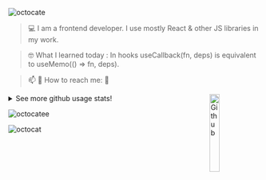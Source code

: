 
![octocate](https://user-images.githubusercontent.com/28684401/150548363-39ebd24a-d79a-40c2-b195-abd8ae8858fe.gif)

> 💻  I am a frontend developer. I use mostly React & other JS libraries in my work.

> 🤓  What I learned today : In hooks useCallback(fn, deps) is equivalent to useMemo(() => fn, deps).

> 📫  💬   How to reach me: 📱

<img width="20%" align="right" alt="Github" src="https://raw.githubusercontent.com/onimur/.github/master/.resources/git-header.svg" />

<details>
  <summary>See more github usage stats!</summary>
 ![Github Stats for Maia313 repositories](https://github-readme-stats.vercel.app/api?username=Maia313&show_icons=true&count_private=true&title_color=FF69B4&icon_color=FF69B4&text_color=FF69B4&bg_color=ececec) 
  ![Github Stats for Maia313 most used languages](https://github-readme-stats.vercel.app/api/top-langs/?username=Maia313&title_color=FF69B4&icon_color=FF69B4&text_color=FF69B4&bg_color=FFF&layout=compact) 


</details>

![octocatee](https://user-images.githubusercontent.com/28684401/150548354-299895ca-fbc7-4ef2-84c4-6546a643d2ea.gif)

![octocat](https://user-images.githubusercontent.com/28684401/150548383-b5ad24a8-d2c1-4fe4-8e6b-eac762ed9d61.gif)



